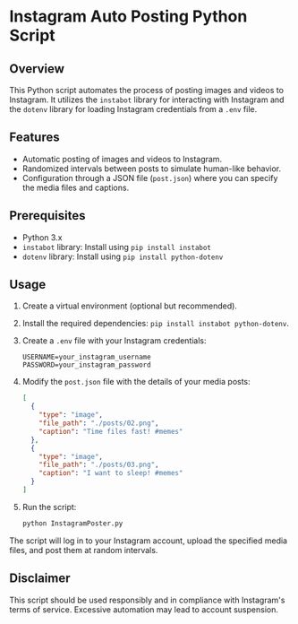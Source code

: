# Instagram Auto Posting Python Script

## Overview

This Python script automates the process of posting images and videos to Instagram. It utilizes the `instabot` library for interacting with Instagram and the `dotenv` library for loading Instagram credentials from a `.env` file.

## Features

- Automatic posting of images and videos to Instagram.
- Randomized intervals between posts to simulate human-like behavior.
- Configuration through a JSON file (`post.json`) where you can specify the media files and captions.

## Prerequisites

- Python 3.x
- `instabot` library: Install using `pip install instabot`
- `dotenv` library: Install using `pip install python-dotenv`

## Usage

1. Create a virtual environment (optional but recommended).
2. Install the required dependencies: `pip install instabot python-dotenv`.
3. Create a `.env` file with your Instagram credentials:

   ```env
   USERNAME=your_instagram_username
   PASSWORD=your_instagram_password
   ```

4. Modify the `post.json` file with the details of your media posts:

   ```json
   [
     {
       "type": "image",
       "file_path": "./posts/02.png",
       "caption": "Time files fast! #memes"
     },
     {
       "type": "image",
       "file_path": "./posts/03.png",
       "caption": "I want to sleep! #memes"
     }
   ]
   ```

5. Run the script:

   ```bash
   python InstagramPoster.py
   ```

The script will log in to your Instagram account, upload the specified media files, and post them at random intervals.

## Disclaimer

This script should be used responsibly and in compliance with Instagram's terms of service. Excessive automation may lead to account suspension.

